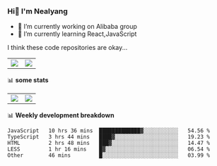 ### Hi👋 I'm Nealyang

- 🔭 I’m currently working on Alibaba group
- 🌱 I’m currently learning React,JavaScript


I think these code repositories are okay...

<table>
  <tbody>
    <tr>
      <td>
        <a href="https://github.com/Nealyang/React-Express-Blog-Demo">
          <img align="center" src="https://github-readme-stats.vercel.app/api/pin/?username=Nealyang&repo=React-Express-Blog-Demo&theme=chartreuse-dark" />
        </a>
      </td>
       <td>
        <a href="https://github.com/Nealyang/PersonalBlog">
          <img align="center" src="https://github-readme-stats.vercel.app/api/pin/?username=Nealyang&repo=PersonalBlog&theme=chartreuse-dark" />
        </a>
      </td>
    </tr>
  </tbody>
</table>

📊 **some stats**


<table>
  <tbody>
    <tr>
      <td>
          <img align="center" src="https://github-readme-stats.vercel.app/api?username=Nealyang&theme=chartreuse-dark&show_icons=true" />
      </td>
       <td>
          <img align="center" src="https://github-readme-stats.vercel.app/api/top-langs/?username=Nealyang&theme=chartreuse-dark" />
      </td>
    </tr>
  </tbody>
</table>

📊 **Weekly development breakdown**

<!--START_SECTION:waka-->
```text
JavaScript   10 hrs 36 mins  █████████████▓░░░░░░░░░░░   54.56 % 
TypeScript   3 hrs 44 mins   ████▓░░░░░░░░░░░░░░░░░░░░   19.23 % 
HTML         2 hrs 48 mins   ███▓░░░░░░░░░░░░░░░░░░░░░   14.47 % 
LESS         1 hr 16 mins    █▓░░░░░░░░░░░░░░░░░░░░░░░   06.54 % 
Other        46 mins         █░░░░░░░░░░░░░░░░░░░░░░░░   03.99 % 
```
<!--END_SECTION:waka-->
